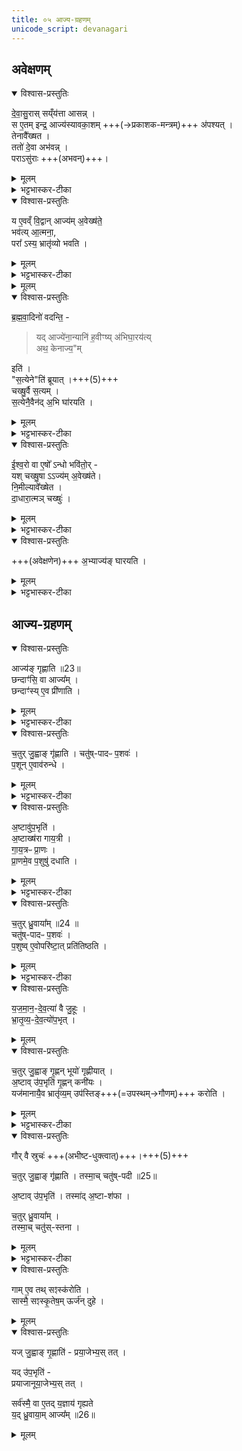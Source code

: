```yaml
---
title: ०५ आज्य-ग्रहणम् 
unicode_script: devanagari
---
```

## अवेक्षणम्
<details open><summary>विश्वास-प्रस्तुतिः</summary>

दे॒वा॒सु॒रास् सय्ँय॑त्ता आसन्न् ।  
स ए॒तम् इन्द्र॒ आज्य॑स्यावका॒शम् +++(→प्रकाशक-मन्त्रम्)+++ अ॑पश्यत् ।  
तेनावै᳚ख्षत ।  
ततो॑ दे॒वा अभ॑वन्न् ।  
पराऽसु॑राः +++(अभवन्)+++।  
</details>

<details><summary>मूलम्</summary>

दे॒वा॒सु॒रास्सय्ँय॑त्ता आसन्न् ।  
स ए॒तमिन्द्र॒ आज्य॑स्यावका॒शम॑पश्यत् ।  
तेनावै᳚ख्षत ।  
ततो॑ दे॒वा अभ॑वन्न् ।  
पराऽसु॑राः ।  
</details>

<details><summary>भट्टभास्कर-टीका</summary>

1देवासुरा इति ॥ आज्यस्यावकाशमिति 'अग्नेर्जिह्वा'1 इत्यवेक्षणमन्त्रस्यैषा संज्ञा ।
</details>


<details open><summary>विश्वास-प्रस्तुतिः</summary>

य ए॒वव्ँ वि॒द्वान् आज्य॑म् अ॒वेख्ष॑ते॒  
भव॑त्य् आ॒त्मना॒,  
परा᳚ ऽस्य॒ भ्रातृ॑व्यो भवति ।
</details>

<details><summary>मूलम्</summary>

य ए॒वव्ँवि॒द्वानाज्य॑म॒वेख्ष॑ते ।
भव॑त्या॒त्मना᳚ ।  
परा᳚ऽस्य॒ भ्रातृ॑व्यो भवति ।
</details>

<details><summary>भट्टभास्कर-टीका</summary>

आत्मनेति । प्रकृत्यादितृतीया ।
</details>


<details><summary>मूलम्</summary>


ई॒श्व॒रो वा ए॒षो᳚ऽन्धो भवि॑तोः ।  

यश्चख्षु॒षाऽऽज्य॑म॒वेख्ष॑ते ।
नि॒मील्यावे᳚ख्षेत ।
</details>

<details open><summary>विश्वास-प्रस्तुतिः</summary>

ब्र॒ह्म॒वा॒दिनो॑ वदन्ति॒ - 

> यद् आज्ये॑ना॒न्यानि॑ ह॒वीꣳष्य् अ॑भिघा॒रय॑त्य्  
> अथ॒ केनाज्य॒"म् 

इति॑ ।  
"स॒त्येने"ति॑ ब्रूयात् ।+++(5)+++  
चख्षु॒र्वै स॒त्यम् ।  
स॒त्येनै॒वैन॑द् अ॒भि घा॑रयति ।
</details>

<details><summary>मूलम्</summary>

ब्र॒ह्म॒वा॒दिनो॑ वदन्ति ।  
यदाज्ये॑ना॒न्यानि॑ ह॒वीꣳष्य॑भिघा॒रय॑ति ॥22॥  
अथ॒ केनाज्य॒मिति॑ ।  
स॒त्येनेति॑ ब्रूयात् ।  

चख्षु॒र्वै स॒त्यम् ।  
स॒त्येनै॒वैन॑द॒भि घा॑रयति ।
</details>

<details><summary>भट्टभास्कर-टीका</summary>

यदाज्येनेति । गतम् ।
सत्यं सतां साधु यथार्थग्रहणसामर्थ्यात् । 
</details>

<details open><summary>विश्वास-प्रस्तुतिः</summary>

ई॒श्व॒रो वा ए॒षो᳚ ऽन्धो भवि॑तो॒र् -  
यश् चख्षु॒षा ऽऽज्य॑म् अ॒वेख्ष॑ते।  
नि॒मील्यावे᳚ख्षेत ।  
दा॒धारा॒त्मञ् चख्षुः॑ ।
</details>

<details><summary>मूलम्</summary>

ई॒श्व॒रो वा ए॒षो᳚ऽन्धो भवि॑तोः ।  
यश्चख्षु॒षाऽऽज्य॑म॒वेख्ष॑ते  
नि॒मील्यावे᳚ख्षेत ।  
दा॒धारा॒त्मञ् चख्षुः॑ ।
</details>

<details><summary>भट्टभास्कर-टीका</summary>

अन्धो भवितोः भवितुमीश्वरः । 'ईश्वरे तोसुन्कसुनौ' इति तोसुन् । तेजस्त्वादाज्यस्य ।

दाधारेति । आत्मनि चक्षुरविकलं धारयति स्थापयति । छान्दसो लिट्, तुजादित्वादभ्यासस्य दीर्घत्वम् ।
</details>

<details open><summary>विश्वास-प्रस्तुतिः</summary>

+++(अवेक्षणेन)+++ अ॒भ्याज्य॑ङ् घारयति ।  
</details>

<details><summary>मूलम्</summary>

अ॒भ्याज्य॑ङ्घारयति ।  
</details>

<details><summary>भट्टभास्कर-टीका</summary>

आज्यं चाभिघारयति निमीलनेनात्मनि स्थापितं भवति । अवेक्षणेनाज्यस्याभिघारणम् ॥
</details>

## आज्य-ग्रहणम्
<details open><summary>विश्वास-प्रस्तुतिः</summary>

आज्य॑ङ् गृह्णाति ॥23॥  
छन्दाꣳ॑सि॒ वा आज्य᳚म् ।  
छन्दाꣳ॑स्य् ए॒व प्री॑णाति ।
</details>

<details><summary>मूलम्</summary>

आज्य॑ङ्गृह्णाति ॥23॥  
छन्दाꣳ॑सि॒ वा आज्य᳚म् ।  
छन्दाꣳ॑स्य् ए॒व प्री॑णाति ।
</details>

<details><summary>भट्टभास्कर-टीका</summary>

2आज्यं गृह्णातीति ॥ चतुर्ग्रहादिविशिष्टम् ।
</details>

<details open><summary>विश्वास-प्रस्तुतिः</summary>

च॒तुर् जु॒ह्वाङ् गृ॑ह्णाति ।
चतु॑ष्-पादᳶ प॒शवः॑ ।  
प॒शून् ए॒वाव॑रुन्धे ।  
</details>

<details><summary>मूलम्</summary>

च॒तुर्जु॒ह्वाङ्गृ॑ह्णाति ।
चतु॑ष्पादᳶ प॒शवः॑ ।  
प॒शूने॒वाव॑रुन्धे ।  
</details>

<details><summary>भट्टभास्कर-टीका</summary>

छन्दांसि वा इति । प्रधानसाधनत्वान् ।
</details>

<details open><summary>विश्वास-प्रस्तुतिः</summary>

अ॒ष्टावु॑प॒भृति॑ ।  
अ॒ष्टाख्ष॑रा गाय॒त्री ।  
गा॒य॒त्रᳶ प्रा॒णः ।  
प्रा॒णमे॒व प॒शुषु॑ दधाति   ।
</details>

<details><summary>मूलम्</summary>

अ॒ष्टावु॑प॒भृति॑ ।  
अ॒ष्टाख्ष॑रा गाय॒त्री ।  
गा॒य॒त्रᳶ प्रा॒णः ।  
प्रा॒णमे॒व प॒शुषु॑ दधाति   ।
</details>

<details><summary>भट्टभास्कर-टीका</summary>

अष्टावुपभृति गृह्णातीत्येव । 
</details>


<details open><summary>विश्वास-प्रस्तुतिः</summary>

च॒तुर् ध्रु॒वाया᳚म् ॥24 ॥  
चतु॑ष्-पादᳶ प॒शवः॑ ।  
प॒शुष्व् ए॒वोपरि॑ष्टा॒त् प्रति॑तिष्ठति ।  
</details>

<details><summary>मूलम्</summary>

च॒तुर्ध्रु॒वाया᳚म् ॥24 ॥  
चतु॑ष्पादᳶ प॒शवः॑ ।  
प॒शुष्वे॒वोपरि॑ष्टा॒त्प्रति॑तिष्ठति ।  
</details>

<details><summary>भट्टभास्कर-टीका</summary>

एवं चतुर्ध्रुवायामित्यत्रापि ।
</details>

<details open><summary>विश्वास-प्रस्तुतिः</summary>

य॒ज॒मा॒न॒-दे॒व॒त्या॑ वै जु॒हूः ।  
भ्रा॒तृ॒व्य॒-दे॒व॒त्यो॑प॒भृत् ।  
</details>

<details><summary>मूलम्</summary>

य॒ज॒मा॒न॒दे॒व॒त्या॑ वै जु॒हूः ।  
भ्रा॒तृ॒व्य॒दे॒व॒त्यो॑प॒भृत् ।  
</details>


<details open><summary>विश्वास-प्रस्तुतिः</summary>

च॒तुर् जु॒ह्वाङ् गृ॒ह्णन् भूयो॑ गृह्णीयात् ।  
अ॒ष्टाव् उ॑प॒भृति॑ गृ॒ह्णन् कनी॑यः ।  
यज॑मानायै॒व भ्रातृ॑व्य॒म् उप॑स्तिङ्+++(=उपस्थम्→गौणम्)+++ करोति ।  
</details>

<details><summary>मूलम्</summary>

च॒तुर्जु॒ह्वाङ्गृ॒ह्णन्भूयो॑ गृह्णीयात्।  
अ॒ष्टावु॑प॒भृति॑ गृ॒ह्णन्कनी॑यः ।  
यज॑मानायै॒व भ्रातृ॑व्य॒मुप॑स्तिङ्करोति ।  
</details>

<details><summary>भट्टभास्कर-टीका</summary>

भूयः बहुतरम् ।

कनीय इति । गृह्णीयादित्येव । कनीयोऽल्पतरम् । 'युवाल्पयोः' इति कनादेशः ।  
उपस्तिं गुणभूतं, समीपे भवतीत्य् उपस्तिः । अस्तेः क्तिनि 'छन्दस्युभयथा' इति सार्वधातुकत्वात् भूभावाभावः, अल्लोपश्च ॥
</details>

<details open><summary>विश्वास-प्रस्तुतिः</summary>

गौर् वै स्रुचः॑  +++(अभीष्ट-धुक्त्वात्)+++।+++(5)+++  

च॒तुर् जु॒ह्वाङ् गृ॑ह्णाति ।
तस्मा॒च् चतु॑ष्-पदी ॥25॥

अ॒ष्टाव् उ॑प॒भृति॑ ।
तस्मा॑द् अ॒ष्टा-श॑फा ।

च॒तुर् ध्रु॒वाया᳚म् ।  
तस्मा॒च् चतु॑स्-स्तना ।
</details>

<details><summary>मूलम्</summary>

गौर्वै स्रुचः॑ ।  

च॒तुर्जु॒ह्वाङ्गृ॑ह्णाति ।
तस्मा॒च्चतु॑ष्पदी ॥25॥

अ॒ष्टावु॑प॒भृति॑ ।
तस्मा॑द॒ष्टाश॑फा ।
</details>

<details><summary>भट्टभास्कर-टीका</summary>

3गौर्वा इति ॥ अभिमतधुक्त्वात् ।

चतुष्पदीति । 'पादोऽन्यतरस्याम्' इति ङीप्, 'पादः पत्' इति पद्भावः ॥

अष्टावुपभृति गृह्णातीत्येव ॥

इति तैत्तिरीयब्राह्मणे तृतीये तृतीये पञ्चमोऽनुवाकः ॥

</details>

<details open><summary>विश्वास-प्रस्तुतिः</summary>

गाम् ए॒व तथ् सꣵस्क॑रोति ।  
सास्मै॒ सꣵस्कृ॒तेष॒म् ऊर्ज॑न् दुहे ।  
</details>

<details><summary>मूलम्</summary>

गामे॒व तथ्सꣵस्क॑रोति ।  
सास्मै॒ सꣵस्कृ॒तेष॒मूर्ज॑न्दुहे ।  
</details>


<details open><summary>विश्वास-प्रस्तुतिः</summary>

यज् जु॒ह्वाङ् गृ॒ह्णाति॑ -
प्रया॒जेभ्य॒स् तत् ।

यद् उ॑प॒भृति॑ -  
प्रयाजानूया॒जेभ्य॒स् तत् ।  

सर्व॑स्मै॒ वा ए॒तद् य॒ज्ञाय॑ गृह्यते  
य॒द् ध्रु॒वाया॒म् आज्य᳚म् ॥26॥
</details>

<details><summary>मूलम्</summary>

यज्जु॒ह्वाङ्गृ॒ह्णाति॑ ।
प्र॒या॒जेभ्य॒स्तत् ।

यदु॑प॒भृति॑ ।
प्र॒या॒जा॒नू॒या॒जेभ्य॒स्तत् ।  

सर्व॑स्मै॒ वा ए॒तद्य॒ज्ञाय॑ गृह्यते ।
य॒द्ध्रु॒वाया॒माज्य᳚म् ॥26॥
</details>
